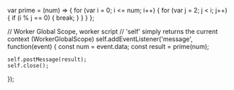 var prime = (num) => {
    for (var i = 0; i <= num; i++) {
        for (var j = 2; j < i; j++) {
            if (i % j == 0) {
                break;
            }
        }
    }
};

// Worker Global Scope, worker script
// 'self' simply returns the current context (WorkerGlobalScope)
self.addEventListener('message', function(event) {
    const num = event.data;
    const result = prime(num);

    self.postMessage(result);
    self.close();
});


